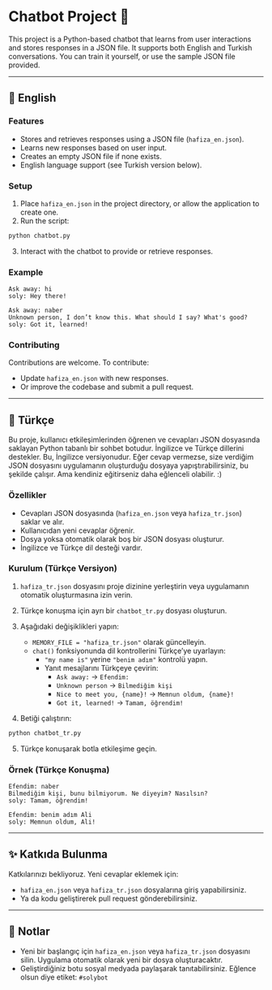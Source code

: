 # Chatbot Project 🤖

This project is a Python-based chatbot that learns from user interactions and stores responses in a JSON file. It supports both English and Turkish conversations. You can train it yourself, or use the sample JSON file provided.

---

## 📌 English

### Features

- Stores and retrieves responses using a JSON file (`hafiza_en.json`).
- Learns new responses based on user input.
- Creates an empty JSON file if none exists.
- English language support (see Turkish version below).

### Setup

1. Place `hafiza_en.json` in the project directory, or allow the application to create one.
2. Run the script:

```bash
python chatbot.py
```

3. Interact with the chatbot to provide or retrieve responses.

### Example

```text
Ask away: hi
soly: Hey there!

Ask away: naber
Unknown person, I don’t know this. What should I say? What's good?
soly: Got it, learned!
```

### Contributing

Contributions are welcome. To contribute:
- Update `hafiza_en.json` with new responses.
- Or improve the codebase and submit a pull request.

---

## 📌 Türkçe

Bu proje, kullanıcı etkileşimlerinden öğrenen ve cevapları JSON dosyasında saklayan Python tabanlı bir sohbet botudur. İngilizce ve Türkçe dillerini destekler. Bu, İngilizce versiyonudur. Eğer cevap vermezse, size verdiğim JSON dosyasını uygulamanın oluşturduğu dosyaya yapıştırabilirsiniz, bu şekilde çalışır. Ama kendiniz eğitirseniz daha eğlenceli olabilir. :)

### Özellikler

- Cevapları JSON dosyasında (`hafiza_en.json` veya `hafiza_tr.json`) saklar ve alır.
- Kullanıcıdan yeni cevaplar öğrenir.
- Dosya yoksa otomatik olarak boş bir JSON dosyası oluşturur.
- İngilizce ve Türkçe dil desteği vardır.

### Kurulum (Türkçe Versiyon)

1. `hafiza_tr.json` dosyasını proje dizinine yerleştirin veya uygulamanın otomatik oluşturmasına izin verin.
2. Türkçe konuşma için ayrı bir `chatbot_tr.py` dosyası oluşturun.
3. Aşağıdaki değişiklikleri yapın:
   - `MEMORY_FILE = "hafiza_tr.json"` olarak güncelleyin.
   - `chat()` fonksiyonunda dil kontrollerini Türkçe’ye uyarlayın:
     - `"my name is"` yerine `"benim adım"` kontrolü yapın.
     - Yanıt mesajlarını Türkçeye çevirin:
       - `Ask away:` → `Efendim:`
       - `Unknown person` → `Bilmediğim kişi`
       - `Nice to meet you, {name}!` → `Memnun oldum, {name}!`
       - `Got it, learned!` → `Tamam, öğrendim!`

4. Betiği çalıştırın:

```bash
python chatbot_tr.py
```

5. Türkçe konuşarak botla etkileşime geçin.

### Örnek (Türkçe Konuşma)

```text
Efendim: naber
Bilmediğim kişi, bunu bilmiyorum. Ne diyeyim? Nasılsın?
soly: Tamam, öğrendim!

Efendim: benim adım Ali
soly: Memnun oldum, Ali!
```

---

## ✨ Katkıda Bulunma

Katkılarınızı bekliyoruz. Yeni cevaplar eklemek için:
- `hafiza_en.json` veya `hafiza_tr.json` dosyalarına giriş yapabilirsiniz.
- Ya da kodu geliştirerek pull request gönderebilirsiniz.

---

## 📝 Notlar

- Yeni bir başlangıç için `hafiza_en.json` veya `hafiza_tr.json` dosyasını silin. Uygulama otomatik olarak yeni bir dosya oluşturacaktır.
- Geliştirdiğiniz botu sosyal medyada paylaşarak tanıtabilirsiniz. Eğlence olsun diye etiket: `#solybot`




